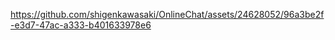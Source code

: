 

https://github.com/shigenkawasaki/OnlineChat/assets/24628052/96a3be2f-e3d7-47ac-a333-b401633978e6

